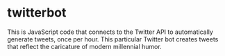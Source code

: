 # twitterbot
This is JavaScript code that connects to the Twitter API to automatically generate tweets, once per hour. This particular Twitter bot creates tweets that reflect the caricature of modern millennial humor.
